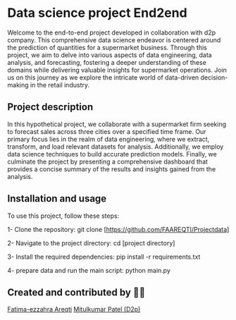 
# Data science project End2end

Welcome to the end-to-end project developed in collaboration with d2p company. This comprehensive data science endeavor is centered around the prediction of quantities for a supermarket business. Through this project, we aim to delve into various aspects of data engineering, data analysis, and forecasting, fostering a deeper understanding of these domains while delivering valuable insights for supermarket operations. Join us on this journey as we explore the intricate world of data-driven decision-making in the retail industry.

## Project description 

In this hypothetical project, we collaborate with a supermarket firm seeking to forecast sales across three cities over a specified time frame. Our primary focus lies in the realm of data engineering, where we extract, transform, and load relevant datasets for analysis. Additionally, we employ data science techniques to build accurate prediction models. Finally, we culminate the project by presenting a comprehensive dashboard that provides a concise summary of the results and insights gained from the analysis.

## Installation and usage

To use this project, follow these steps:

1- Clone the repository: git clone [https://github.com/FAAREQTI/Projectdata]

2- Navigate to the project directory: cd [project directory]

3- Install the required dependencies: pip install -r requirements.txt

4- prepare data and run the main script: python main.py

## Created and contributed by :technologist:

[Fatima-ezzahra Areqti](https://github.com/FAAREQTI)
[Mitulkumar Patel (D2p)](https://github.com/mitulds)

